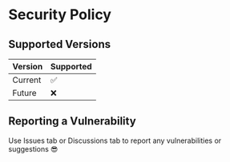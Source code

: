 # Security Policy

## Supported Versions

<!-- Use this section to tell people about which versions of your project are
currently being supported with security updates. -->

| Version | Supported          |
| ------- | ------------------ |
| Current   | :white_check_mark: |
| Future   | :x:                |


## Reporting a Vulnerability

Use Issues tab or Discussions tab to report any vulnerabilities or suggestions 😎
<!--
Use this section to tell people how to report a vulnerability.

Tell them where to go, how often they can expect to get an update on a
reported vulnerability, what to expect if the vulnerability is accepted or
declined, etc.
-->

